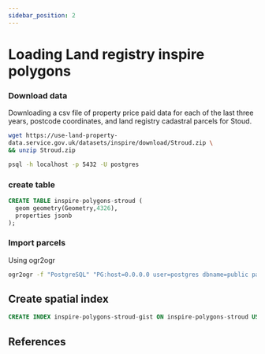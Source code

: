 ```yaml
---
sidebar_position: 2
---
```


# Loading Land registry inspire polygons

### Download data

Downloading a csv file of property price paid data for each of the last three years, postcode coordinates, and land registry cadastral parcels for Stoud.

``` bash
wget https://use-land-property-
data.service.gov.uk/datasets/inspire/download/Stroud.zip \
&& unzip Stroud.zip
```

``` bash
psql -h localhost -p 5432 -U postgres 
```

### create table
```sql
CREATE TABLE inspire-polygons-stroud (
  geom geometry(Geometry,4326),
  properties jsonb
);
```

### Import parcels
Using ogr2ogr 
``` bash
ogr2ogr -f "PostgreSQL" "PG:host=0.0.0.0 user=postgres dbname=public password=postgres" *.shp -nln inspire-polygons-stroud
```

## Create spatial index
``` sql
CREATE INDEX inspire-polygons-stroud-gist ON inspire-polygons-stroud USING GIST (geom);
```

## References

